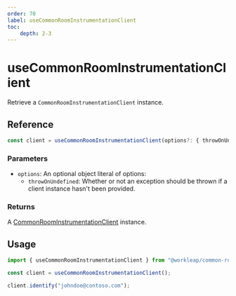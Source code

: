 ```yaml
---
order: 70
label: useCommonRoomInstrumentationClient
toc:
    depth: 2-3
---
```


# useCommonRoomInstrumentationClient

Retrieve a `CommonRoomInstrumentationClient` instance.

## Reference

```ts
const client = useCommonRoomInstrumentationClient(options?: { throwOnUndefined? });
```

### Parameters

- `options`: An optional object literal of options:
    - `throwOnUndefined`: Whether or not an exception should be thrown if a client instance hasn't been provided.

### Returns

A [CommonRoomInstrumentationClient](./CommonRoomInstrumentationClient.md) instance.

## Usage

```ts !#3
import { useCommonRoomInstrumentationClient } from "@workleap/common-room/react";

const client = useCommonRoomInstrumentationClient();

client.identify("johndoe@contoso.com");
```
